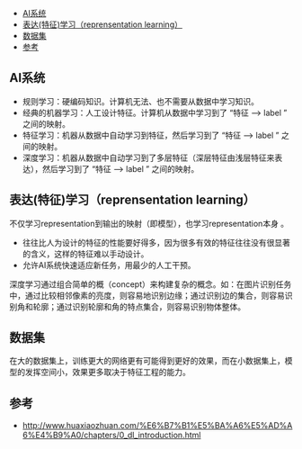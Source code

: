 <!-- TOC -->

- [AI系统](#ai系统)
- [表达(特征)学习（reprensentation learning）](#表达特征学习reprensentation-learning)
- [数据集](#数据集)
- [参考](#参考)

<!-- /TOC -->

## AI系统
- 规则学习：硬编码知识。计算机无法、也不需要从数据中学习知识。
- 经典的机器学习：人工设计特征。计算机从数据中学习到了 “特征 --> label ” 之间的映射。
- 特征学习：机器从数据中自动学习到特征，然后学习到了 “特征 --> label ” 之间的映射。
- 深度学习：机器从数据中自动学习到了多层特征（深层特征由浅层特征来表达），然后学习到了 “特征 --> label ” 之间的映射。

## 表达(特征)学习（reprensentation learning）
不仅学习representation到输出的映射（即模型），也学习representation本身 。
- 往往比人为设计的特征的性能要好得多，因为很多有效的特征往往没有很显著的含义，这样的特征难以手动设计。
- 允许AI系统快速适应新任务，用最少的人工干预。

深度学习通过组合简单的概（concept）来构建复杂的概念。如：在图片识别任务中，通过比较相邻像素的亮度，则容易地识别边缘；通过识别边的集合，则容易识别角和轮廓；通过识别轮廓和角的特点集合，则容易识别物体整体。

## 数据集
在大的数据集上，训练更大的网络更有可能得到更好的效果，而在小数据集上，模型的发挥空间小，效果更多取决于特征工程的能力。



## 参考
- http://www.huaxiaozhuan.com/%E6%B7%B1%E5%BA%A6%E5%AD%A6%E4%B9%A0/chapters/0_dl_introduction.html